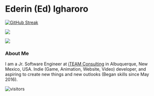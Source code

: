 # Ederin (Ed) Igharoro

[![GitHub Streak](http://github-readme-streak-stats.herokuapp.com?user=Ed-Matic&theme=dark&hide_border=true)](https://git.io/streak-stats)

<a href="https://github.com/anuraghazra/github-readme-stats">
  <img align="center" src="https://github-readme-stats.vercel.app/api?username=Ed-Matic&count_private=true&title_color=CFB87C&text_color=CFB87C&bg_color=000000&show_icons=true&icon_color=CFB87C&include_all_commits=true&hide_border=true" />
</a>

<p></p>

<a href="https://github.com/anuraghazra/github-readme-stats">
  <img align="center" src="https://github-readme-stats.vercel.app/api/top-langs/?username=Ed-Matic&layout=compact&langs_count=8&title_color=CFB87C&text_color=CFB87C&bg_color=000000&hide_border=true" />
</a>

### About Me
I am a Jr. Software Engineer at [iTEAM Consulting](https://iteamnm.com) in Albuquerque, New Mexico, USA. Indie (Game, Animation, Website, Video) developer, and aspiring to create new things and new outlooks (Began skills since May 2016).

![visitors](https://visitor-badge.laobi.icu/badge?page_id=Ed-Matic.Ed-Matic)

